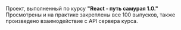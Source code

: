 Проект, выполненный по курсу **"React - путь самурая 1.0."**
Просмотрены и на практике закреплены все 100 выпусков, также произведено взаимодействие с API сервера курса.
